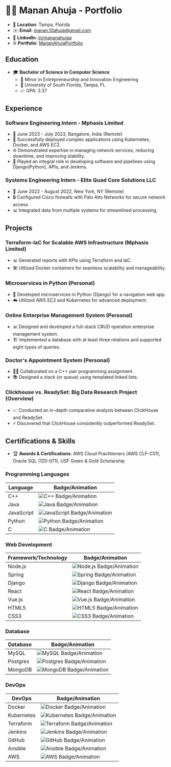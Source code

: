 # 👋🏻 Manan Ahuja - Portfolio



- 📍 **Location**: Tampa, Florida
- ✉️ **Email**: manan.10ahuja@gmail.com
- 🔗 **LinkedIn**: [in/mananahujaa](https://www.linkedin.com/in/mananahujaa/)
- 🌐 **Portfolio**: [MananAhujaPortfolio](https://manan-portfolio.s3.amazonaws.com/index.html)

## Education

- 🎓 **Bachelor of Science in Computer Science**
  - 📘 Minor in Entrepreneurship and Innovation Engineering
  - 🏫 University of South Florida, Tampa, FL
  - 📈 GPA: 3.37

## Experience

### Software Engineering Intern - Mphasis Limited
- 📆 June 2023 - July 2023, Bangalore, India (Remote)
- 🚀 Successfully deployed complex applications using Kubernetes, Docker, and AWS EC2.
- 🌐 Demonstrated expertise in managing network services, reducing downtime, and improving stability.
- 🤝 Played an integral role in developing software and pipelines using Django(Python), APIs, and Jenkins.

### Systems Engineering Intern - Elite Quad Core Solutions LLC
- 📆 June 2022 - August 2022, New York, NY (Remote)
- 🔒 Configured Cisco firewalls with Palo Alto Networks for secure network access.
- 📊 Integrated data from multiple systems for streamlined processing.

## Projects

### Terraform-IaC for Scalable AWS Infrastructure (Mphasis Limited)
- 📊 Generated reports with KPIs using Terraform and IaC.
- 🛠️ Utilized Docker containers for seamless scalability and manageability.

### Microservices in Python (Personal)
- 🐍 Developed microservices in Python (Django) for a navigation web app.
- ☁️ Utilized AWS EC2 and Kubernetes for advanced deployment.

### Online Enterprise Management System (Personal)
- 📊 Designed and developed a full-stack CRUD operation enterprise management system.
- 🏗️ Implemented a database with at least three relations and supported eight types of queries.

### Doctor's Appointment System (Personal)
- 👩‍⚕️ Collaborated on a C++ pair programming assignment.
- 📚 Designed a stack (or queue) using templated linked lists.

### Clickhouse vs. ReadySet: Big Data Research Project (Overview)
- 📈 Conducted an in-depth comparative analysis between ClickHouse and ReadySet.
- ⚡ Discovered that ClickHouse consistently outperformed ReadySet.

 ## Certifications & Skills

- 🏆 **Awards & Certifications**: AWS Cloud Practitioners (AWS CLF-C01), Oracle SQL (1Z0-071), USF Green & Gold Scholarship

### Programming Languages
| **Language**              | **Badge/Animation**                                                                                         |
|---------------------------|------------------------------------------------------------------------------------------------------------|
| C++                       | ![C++ Badge/Animation](https://img.shields.io/badge/c++-%2300599C.svg?style=for-the-badge&logo=c%2B%2B&logoColor=white) |
| Java                      | ![Java Badge/Animation](https://img.shields.io/badge/java-%23ED8B00.svg?style=for-the-badge&logo=openjdk&logoColor=white) |
| JavaScript                | ![JavaScript Badge/Animation](https://img.shields.io/badge/javascript-%23323330.svg?style=for-the-badge&logo=javascript&logoColor=%23F7DF1E) |
| Python                    | ![Python Badge/Animation](https://img.shields.io/badge/python-3670A0?style=for-the-badge&logo=python&logoColor=ffdd54) |
| C                         | ![C Badge/Animation](https://img.shields.io/badge/c-%2300599C.svg?style=for-the-badge&logo=c&logoColor=white) |

### Web Development
| **Framework/Technology**  | **Badge/Animation**                                                                                         |
|---------------------------|------------------------------------------------------------------------------------------------------------|
| Node.js                   | ![Node.js Badge/Animation](https://img.shields.io/badge/node.js-6DA55F?style=for-the-badge&logo=node.js&logoColor=white) |
| Spring                    | ![Spring Badge/Animation](https://img.shields.io/badge/spring-%236DB33F.svg?style=for-the-badge&logo=spring&logoColor=white) |
| Django                    | ![Django Badge/Animation](https://img.shields.io/badge/django-%23092E20.svg?style=for-the-badge&logo=django&logoColor=white) |
| React                     | ![React Badge/Animation](https://img.shields.io/badge/react-%2320232a.svg?style=for-the-badge&logo=react&logoColor=%2361DAFB) |
| Vue.js                    | ![Vue.js Badge/Animation](https://img.shields.io/badge/vuejs-%2335495e.svg?style=for-the-badge&logo=vuedotjs&logoColor=%234FC08D) |
| HTML5                     | ![HTML5 Badge/Animation](https://img.shields.io/badge/html5-%23E34F26.svg?style=for-the-badge&logo=html5&logoColor=white) |
| CSS3                      | ![CSS3 Badge/Animation](https://img.shields.io/badge/css3-%231572B6.svg?style=for-the-badge&logo=css3&logoColor=white) |

### Database
| **Database**              | **Badge/Animation**                                                                                         |
|---------------------------|------------------------------------------------------------------------------------------------------------|
| MySQL                     | ![MySQL Badge/Animation](https://img.shields.io/badge/mysql-%2300f.svg?style=for-the-badge&logo=mysql&logoColor=white) |
| Postgres                  | ![Postgres Badge/Animation](https://img.shields.io/badge/postgres-%23316192.svg?style=for-the-badge&logo=postgresql&logoColor=white) |
| MongoDB                   | ![MongoDB Badge/Animation](https://img.shields.io/badge/MongoDB-%234ea94b.svg?style=for-the-badge&logo=mongodb&logoColor=white) |

### DevOps
| **DevOps**                | **Badge/Animation**                                                                                         |
|---------------------------|------------------------------------------------------------------------------------------------------------|
| Docker                    | ![Docker Badge/Animation](https://img.shields.io/badge/docker-%230db7ed.svg?style=for-the-badge&logo=docker&logoColor=white) |
| Kubernetes                | ![Kubernetes Badge/Animation](https://img.shields.io/badge/kubernetes-%23326ce5.svg?style=for-the-badge&logo=kubernetes&logoColor=white) |
| Terraform                 | ![Terraform Badge/Animation](https://img.shields.io/badge/terraform-%235835CC.svg?style=for-the-badge&logo=terraform&logoColor=white) |
| Jenkins                   | ![Jenkins Badge/Animation](https://img.shields.io/badge/jenkins-%232C5263.svg?style=for-the-badge&logo=jenkins&logoColor=white) |
| GitHub                    | ![GitHub Badge/Animation](https://img.shields.io/badge/github-%23121011.svg?style=for-the-badge&logo=github&logoColor=white) |
| Ansible                   | ![Ansible Badge/Animation](https://img.shields.io/badge/ansible-%231A1918.svg?style=for-the-badge&logo=ansible&logoColor=white) |
| AWS                       | ![AWS Badge/Animation](https://img.shields.io/badge/AWS-%23FF9900.svg?style=for-the-badge&logo=amazon-aws&logoColor=white) |
